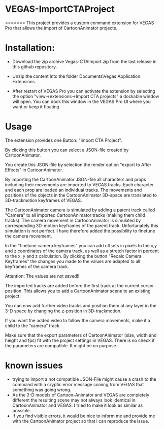 # VEGAS-ImportCTAProject


=======
This project provides a custom command extension for VEGAS Pro that allows the import of CartoonAnimator projects.

# Installation:
- Download the zip archive Vegas-CTAImport.zip from the last release in this github repository.

- Unzip the content into the folder Documents\Vegas Application Extensions.

- After restart of VEGAS Pro you can activate the extension by selecting the option
"view->extensions->Import CTA projects" a dockable window will open. You can dock this window in the VEGAS Pro UI where you want or keep it floating.

# Usage
The extension provides one Button: "Import CTA Project".

By clicking this button you can select a JSON-file created by CartoonAnimator.

You create this JSON-file by selection the render option "export to After Effects" in CartoonAnimator.

By importing the CartoonAnimator JSON-file all characters and props including their movements are imported to VEGAS tracks. Each character and each prop are loaded an individual tracks.
The movements and positions of the objects in the CartoonAnimator 3D-space are translated to 3D-trackmotion keyframes of VEGAS.

The CartoonAnimator camera is simulated by adding a parent track called "Camera" to all imported CartoonAnimator tracks (making them child tracks). 
The camera movement in CartoonAnimator is simulated by corresponding 3D-motion keyframes of the parent track.
Unfortunately this simulation is not perfect. I have therefore added the possibility to finetune the camera movement.

In the "finetune camera keyframes" you can add offsets in pixels to the x,y and z coordinates of the camera track, as well as a stretch factor in percent to the x, y and z calculation.
By clicking the button "Recalc Camera Keyframes" the changes you made to the values are adapted to all keyframes of the camera track.

Attention: The values are not saved!!

The imported tracks are added before the first track at the current cursor position. This allows you to add a CartoonAnimator scene to an existing project.

You can now add further video tracks and position them at any layer in the 3-D space by changing the z-position in 3D-trackmotion. 

If you want the added video to follow the camera movements, make it a child to the “camera” track.

Make sure that the export parameters of CartoonAnimator (size, width and height and fps) fit with the project settings in VEGAS.
There is no check if the parameters are compatible. It might be on purpose.

# known issues
- trying to import a not compatible JSON-File might cause a crash to the command with a cryptic error message coming from VEGAS that something was going wrong.
- As the 3-D models of Cartoon-Animator and VEGAS are completely different the resulting scene may not always look identical in CartoonAnimator and VEGAS. I tried to make it look as similar as possible.
- If you find visible errors, it would be nice to inform me and provide me with the CartoonAnimator project so that I can reproduce the issue.
